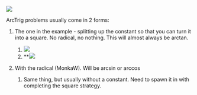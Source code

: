 

**![](https://lh7-us.googleusercontent.com/jRfw6sIPzZfLFybLtbvlftWivemrD7dCp6OjOSF5Abpp7W775g2Rz4bdZOF_hZfGX89egRXvikLc60Dnpp_m7rymbrDoH8W82z272TynWNqkKyy-I4p1-1dwTyM2dR0kSbKCerCfUhubOuRKvVuGZaY)**



ArcTrig problems usually come in 2 forms:
1. The one in the example - splitting up the constant so that you can turn it into a square. No radical, no nothing. This will almost always be arctan.
	1. **![](https://lh7-us.googleusercontent.com/uGIj0ExnUWmylf9kRJQICE8adZUFeLOKeytOsGnFUX9Leq97ldZFvpxRpJmyMdfALAuc8XXboagUxLlA8BtADXd9SubHJqHGR_9z4vclTTcLmX43-Gog5ifQZ2qC0GopjWV6M0DWdOXST5yY89b64RM)**
	2. **![](https://lh7-us.googleusercontent.com/7LiniY8RpqNkuyL7ISzo_W1lycht3m9e4uk4Ud25t5zATsHWO5yC_tKPRPPjq7Z_LdYudLMgrBEYl-ufdeHe-u6KZyjNpcsigcLKY0Le50OiDG-rVgQ3_B7VzIMosFU6wTHl6Bpn3AGffclzIPN1R2g)

2. With the radical (MonkaW). Will be arcsin or arccos
	1. Same thing, but usually without a constant. Need to spawn it in with completing the square strategy.